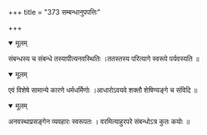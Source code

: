 +++
title = "373 सम्बन्धानुपपत्तिः"

+++


<details open><summary>मूलम्</summary>

संबन्धस्य च संबन्धे तस्यापीत्यनवस्थितिः ।ततस्तस्य परित्यागे स्वरूपे पर्यवस्यति ॥
</details>



<details open><summary>मूलम्</summary>

एवं विशेषे सामान्ये कारणे धर्मधर्मिणोः ।आधारोऽवयवे शक्तौ शेषिण्यङ्गे च संविदि ॥
</details>



<details open><summary>मूलम्</summary>

अनवस्थाप्रसङ्गेन व्यवहारः स्वरूपतः । वरमित्याहुरपरे संबन्धोऽत्र कुतः कयोः ॥
</details>

